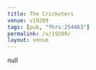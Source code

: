 ```yaml
---
title: The Cricketers
venue: v19209
tags: [pub, "fhrs:254463"]
permalink: /v/19209/
layout: venue
---
```

null